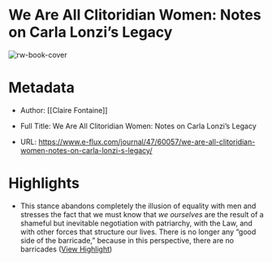 # We Are All Clitoridian Women: Notes on Carla Lonzi’s Legacy

![rw-book-cover](https://images.e-flux-systems.com/2013_09_fotoLonziBASSAWEb.jpg?w=2000)

# Metadata
- Author: [[Claire Fontaine]]
- Full Title: We Are All Clitoridian Women: Notes on Carla Lonzi’s Legacy

- URL: https://www.e-flux.com/journal/47/60057/we-are-all-clitoridian-women-notes-on-carla-lonzi-s-legacy/

# Highlights
- This stance abandons completely the illusion of equality with men and stresses the fact that we must know that *we ourselves* are the result of a shameful but inevitable negotiation with patriarchy, with the Law, and with other forces that structure our lives. There is no longer any “good side of the barricade,” because in this perspective, there are no barricades ([View Highlight](https://read.readwise.io/read/01hrbpnytq08jdn183j2f531bg))
